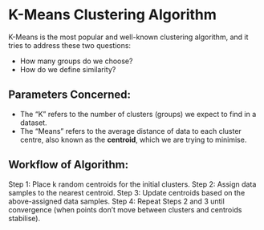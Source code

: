 # K-Means Clustering Algorithm

K-Means is the most popular and well-known clustering algorithm, and it tries to address these two questions:
- How many groups do we choose?
- How do we define similarity?

## Parameters Concerned:
- The “K” refers to the number of clusters (groups) we expect to find in a dataset.
- The “Means” refers to the average distance of data to each cluster centre, also known as the **centroid**, which we are trying to minimise.

## Workflow of Algorithm:
Step 1: Place k random centroids for the initial clusters.
Step 2: Assign data samples to the nearest centroid.
Step 3: Update centroids based on the above-assigned data samples.
Step 4: Repeat Steps 2 and 3 until convergence (when points don’t move between clusters and centroids stabilise).
